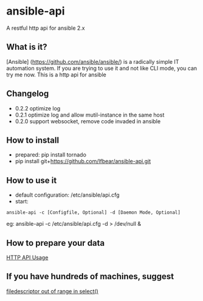 # ansible-api
A restful http api for ansible 2.x

## What is it?
[Ansible] (https://github.com/ansible/ansible/) is a radically simple IT automation system.
If you are trying to use it and not like CLI mode, you can try me now. This is a http api for ansible

## Changelog

- 0.2.2 optimize log
- 0.2.1 optimize log and allow mutil-instance in the same host
- 0.2.0 support websocket, remove code invaded in ansible

## How to install
- prepared: pip install tornado
- pip install git+https://github.com/lfbear/ansible-api.git

## How to use it

- default configuration: /etc/ansible/api.cfg
- start: 
```
ansible-api -c [Configfile, Optional] -d [Daemon Mode, Optional]
```
eg: ansible-api -c /etc/ansible/api.cfg -d > /dev/null &

## How to prepare your data

[HTTP API Usage](https://github.com/lfbear/ansible-api/wiki/http-api-usage)

## If you have hundreds of machines, suggest
[filedescriptor out of range in select()](https://github.com/lfbear/ansible-api/wiki/ValueError:-filedescriptor-out-of-range-in-select())

